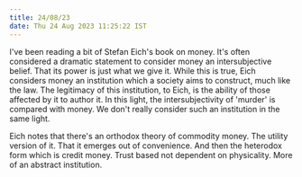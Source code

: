 ```yaml
---
title: 24/08/23
date: Thu 24 Aug 2023 11:25:22 IST
---
```


I've been reading a bit of Stefan Eich's book on money. It's often considered a dramatic statement to consider money an
intersubjective belief. That its power is just what we give it. While this is true, Eich considers money an institution
which a society aims to construct, much like the law. The legitimacy of this institution, to Eich, is the ability of
those affected by it to author it. In this light, the intersubjectivity of 'murder' is compared with money. We don't
really consider such an institution in the same light.

Eich notes that there's an orthodox theory of commodity money. The utility version of it. That it emerges out of
convenience. And then the heterodox form which is credit money. Trust based not dependent on physicality. More of an
abstract institution.
